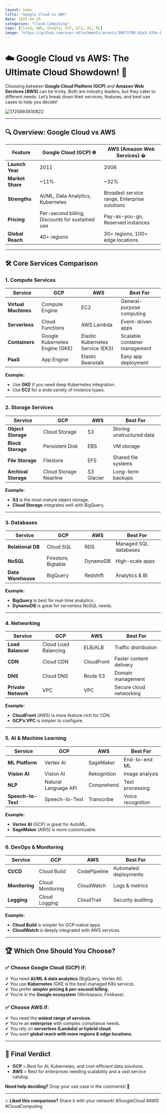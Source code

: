 ```yaml
---
layout: home
title: "Google Cloud vs AWS"
date: 2025-04-16
categories: "Cloud Computing"
tags: [Cloud, AWS, Google, GCP, EC2, AI, ML]
image: 'https://github.com/user-attachments/assets/3b071f98-b1a3-435e-b419-ae41204936e7'
---
```


# ☁️ **Google Cloud vs AWS: The Ultimate Cloud Showdown!** 🚀  

Choosing between **Google Cloud Platform (GCP)** and **Amazon Web Services (AWS)** can be tricky. Both are industry leaders, but they cater to different needs. Let’s break down their services, features, and best use cases to help you decide!  

![1725893930822](https://github.com/user-attachments/assets/3b071f98-b1a3-435e-b419-ae41204936e7)

---

## **🔍 Overview: Google Cloud vs AWS**  

| Feature          | **Google Cloud (GCP)** 🌐 | **AWS (Amazon Web Services)** � |
|-----------------|--------------------------|-------------------------------|
| **Launch Year** | 2011 | 2006 |
| **Market Share** | ~11% | ~32% |
| **Strengths** | AI/ML, Data Analytics, Kubernetes | Broadest service range, Enterprise solutions |
| **Pricing** | Per-second billing, Discounts for sustained use | Pay-as-you-go, Reserved instances |
| **Global Reach** | 40+ regions | 30+ regions, 100+ edge locations |

---

## **🛠 Core Services Comparison**  

### **1. Compute Services**  
| Service | **GCP** | **AWS** | Best For |
|---------|--------|--------|----------|
| **Virtual Machines** | Compute Engine | EC2 | General-purpose computing |
| **Serverless** | Cloud Functions | AWS Lambda | Event-driven apps |
| **Containers** | Google Kubernetes Engine (GKE) | Elastic Kubernetes Service (EKS) | Scalable container management |
| **PaaS** | App Engine | Elastic Beanstalk | Easy app deployment |

**Example:**  
- Use **GKE** if you need deep Kubernetes integration.  
- Use **EC2** for a wide variety of instance types.  

---

### **2. Storage Services**  
| Service | **GCP** | **AWS** | Best For |
|---------|--------|--------|----------|
| **Object Storage** | Cloud Storage | S3 | Storing unstructured data |
| **Block Storage** | Persistent Disk | EBS | VM storage |
| **File Storage** | Filestore | EFS | Shared file systems |
| **Archival Storage** | Cloud Storage Nearline | S3 Glacier | Long-term backups |

**Example:**  
- **S3** is the most mature object storage.  
- **Cloud Storage** integrates well with BigQuery.  

---

### **3. Databases**  
| Service | **GCP** | **AWS** | Best For |
|---------|--------|--------|----------|
| **Relational DB** | Cloud SQL | RDS | Managed SQL databases |
| **NoSQL** | Firestore, Bigtable | DynamoDB | High-scale apps |
| **Data Warehouse** | BigQuery | Redshift | Analytics & BI |

**Example:**  
- **BigQuery** is best for real-time analytics.  
- **DynamoDB** is great for serverless NoSQL needs.  

---

### **4. Networking**  
| Service | **GCP** | **AWS** | Best For |
|---------|--------|--------|----------|
| **Load Balancer** | Cloud Load Balancing | ELB/ALB | Traffic distribution |
| **CDN** | Cloud CDN | CloudFront | Faster content delivery |
| **DNS** | Cloud DNS | Route 53 | Domain management |
| **Private Network** | VPC | VPC | Secure cloud networking |

**Example:**  
- **CloudFront** (AWS) is more feature-rich for CDN.  
- **GCP’s VPC** is simpler to configure.  

---

### **5. AI & Machine Learning**  
| Service | **GCP** | **AWS** | Best For |
|---------|--------|--------|----------|
| **ML Platform** | Vertex AI | SageMaker | End-to-end ML |
| **Vision AI** | Vision AI | Rekognition | Image analysis |
| **NLP** | Natural Language API | Comprehend | Text processing |
| **Speech-to-Text** | Speech-to-Text | Transcribe | Voice recognition |

**Example:**  
- **Vertex AI** (GCP) is great for AutoML.  
- **SageMaker** (AWS) is more customizable.  

---

### **6. DevOps & Monitoring**  
| Service | **GCP** | **AWS** | Best For |
|---------|--------|--------|----------|
| **CI/CD** | Cloud Build | CodePipeline | Automated deployments |
| **Monitoring** | Cloud Monitoring | CloudWatch | Logs & metrics |
| **Logging** | Cloud Logging | CloudTrail | Security auditing |

**Example:**  
- **Cloud Build** is simpler for GCP-native apps.  
- **CloudWatch** is deeply integrated with AWS services.  

---

## **🏆 Which One Should You Choose?**  

### **✅ Choose Google Cloud (GCP) if:**  
✔ You need **AI/ML & data analytics** (BigQuery, Vertex AI).  
✔ You use **Kubernetes** (GKE is the best-managed K8s service).  
✔ You prefer **simpler pricing & per-second billing**.  
✔ You’re in the **Google ecosystem** (Workspace, Firebase).  

### **✅ Choose AWS if:**  
✔ You need the **widest range of services**.  
✔ You’re an **enterprise** with complex compliance needs.  
✔ You rely on **serverless (Lambda) or hybrid cloud**.  
✔ You want **global reach with more regions & edge locations**.  

---

## **🎯 Final Verdict**  
- **GCP** = Best for AI, Kubernetes, and cost-efficient data solutions.  
- **AWS** = Best for enterprises needing scalability and a vast service catalog.  

**Need help deciding?** Drop your use case in the comments! 🚀  

---

🔥 **Liked this comparison?** Share it with your network! #GoogleCloud #AWS #CloudComputing
